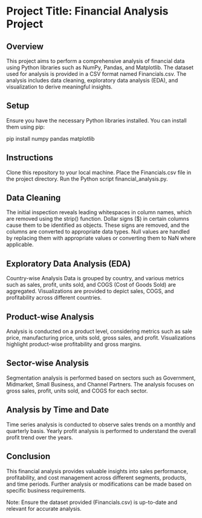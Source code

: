 # Project Title: Financial Analysis Project
## Overview
This project aims to perform a comprehensive analysis of financial data using Python libraries such as NumPy, Pandas, and Matplotlib. The dataset used for analysis is provided in a CSV format named Financials.csv. The analysis includes data cleaning, exploratory data analysis (EDA), and visualization to derive meaningful insights.

## Setup
Ensure you have the necessary Python libraries installed. You can install them using pip:

pip install numpy pandas matplotlib

## Instructions
Clone this repository to your local machine.
Place the Financials.csv file in the project directory.
Run the Python script financial_analysis.py.

## Data Cleaning
The initial inspection reveals leading whitespaces in column names, which are removed using the strip() function.
Dollar signs ($) in certain columns cause them to be identified as objects. These signs are removed, and the columns are converted to appropriate data types.
Null values are handled by replacing them with appropriate values or converting them to NaN where applicable.

## Exploratory Data Analysis (EDA)
Country-wise Analysis
Data is grouped by country, and various metrics such as sales, profit, units sold, and COGS (Cost of Goods Sold) are aggregated.
Visualizations are provided to depict sales, COGS, and profitability across different countries.

## Product-wise Analysis
Analysis is conducted on a product level, considering metrics such as sale price, manufacturing price, units sold, gross sales, and profit.
Visualizations highlight product-wise profitability and gross margins.

## Sector-wise Analysis
Segmentation analysis is performed based on sectors such as Government, Midmarket, Small Business, and Channel Partners.
The analysis focuses on gross sales, profit, units sold, and COGS for each sector.

## Analysis by Time and Date
Time series analysis is conducted to observe sales trends on a monthly and quarterly basis.
Yearly profit analysis is performed to understand the overall profit trend over the years.

## Conclusion
This financial analysis provides valuable insights into sales performance, profitability, and cost management across different segments, products, and time periods. Further analysis or modifications can be made based on specific business requirements.



Note: Ensure the dataset provided (Financials.csv) is up-to-date and relevant for accurate analysis.





